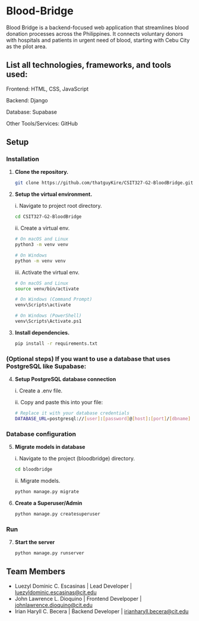 # Blood-Bridge
Blood Bridge is a backend-focused web application that streamlines blood donation processes across the Philippines. It connects voluntary donors with hospitals and patients in urgent need of blood, starting with Cebu City as the pilot area.


## List all technologies, frameworks, and tools used:

Frontend: HTML, CSS, JavaScript

Backend: Django

Database: Supabase

Other Tools/Services: GitHub


## Setup

### Installation

1.  **Clone the repository.**

    ```bash
    git clone https://github.com/thatguyKire/CSIT327-G2-BloodBridge.git
    ```
2.  **Setup the virtual environment.**

    i. Navigate to project root directory.
    ```bash
    cd CSIT327-G2-BloodBridge
    ```
    ii. Create a virtual env.
    ```bash
    # On macOS and Linux
    python3 -m venv venv
    
    # On Windows
    python -m venv venv
    ```
    iii. Activate the virtual env.
    ```bash
    # On macOS and Linux
    source venv/bin/activate
    
    # On Windows (Command Prompt)
    venv\Scripts\activate
    
    # On Windows (PowerShell)
    venv\Scripts\Activate.ps1
    ```
3.  **Install dependencies.**
    ```bash
    pip install -r requirements.txt
    ```

### (Optional steps) If you want to use a database that uses PostgreSQL like Supabase:

4.  **Setup PostgreSQL database connection**
    
    i. Create a .env file.

    ii. Copy and paste this into your file:
    ```bash
    # Replace it with your database credentials
    DATABASE_URL=postgresql://[user]:[password]@[host]:[port]/[dbname]
    ```   

### Database configuration

5.  **Migrate models in database**
    
    i. Navigate to the project (bloodbridge) directory.
    ```bash
    cd bloodbridge
    ```
    ii. Migrate models.
    ```bash
    python manage.py migrate
    ```
6. **Create a Superuser/Admin**
   ```bash
   python manage.py createsuperuser
   ```

### Run

7. **Start the server**

   ```bash
   python manage.py runserver
   ```


## Team Members
- Luezyl Dominic C. Escasinas | Lead Developer | luezyldominic.escasinas@cit.edu
- John Lawrence L. Dioquino | Frontend Develpoper | johnlawrence.dioquino@cit.edu
- Irian Haryll C. Becera | Backend Developer |  irianharyll.becera@cit.edu


